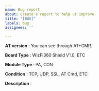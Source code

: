 ```yaml
---
name: Bug report
about: Create a report to help us improve
title: "[BUG]"
labels: bug
assignees: ''

---
```


**AT version** : You can see through AT+GMR.

**Board Type** : WizFi360 Shield V1.0, ETC

**Module Type** : PA, CON

**Condition** : TCP, UDP, SSL, AT Cmd, ETC

**Description** :
